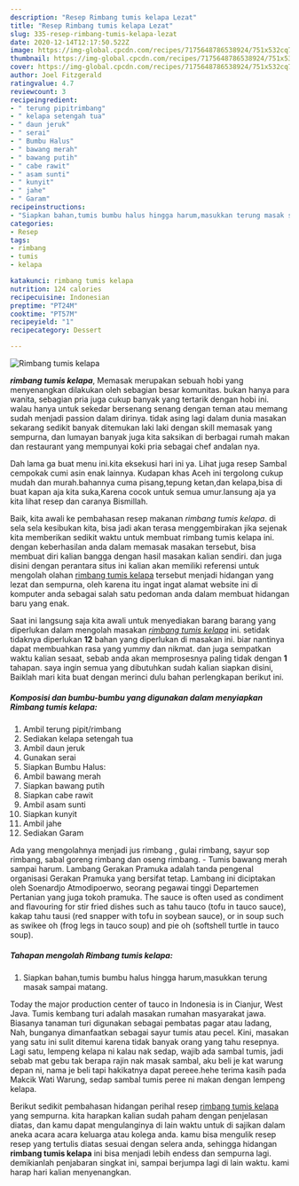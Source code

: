```yaml
---
description: "Resep Rimbang tumis kelapa Lezat"
title: "Resep Rimbang tumis kelapa Lezat"
slug: 335-resep-rimbang-tumis-kelapa-lezat
date: 2020-12-14T12:17:50.522Z
image: https://img-global.cpcdn.com/recipes/7175648786538924/751x532cq70/rimbang-tumis-kelapa-foto-resep-utama.jpg
thumbnail: https://img-global.cpcdn.com/recipes/7175648786538924/751x532cq70/rimbang-tumis-kelapa-foto-resep-utama.jpg
cover: https://img-global.cpcdn.com/recipes/7175648786538924/751x532cq70/rimbang-tumis-kelapa-foto-resep-utama.jpg
author: Joel Fitzgerald
ratingvalue: 4.7
reviewcount: 3
recipeingredient:
- " terung pipitrimbang"
- " kelapa setengah tua"
- " daun jeruk"
- " serai"
- " Bumbu Halus"
- " bawang merah"
- " bawang putih"
- " cabe rawit"
- " asam sunti"
- " kunyit"
- " jahe"
- " Garam"
recipeinstructions:
- "Siapkan bahan,tumis bumbu halus hingga harum,masukkan terung masak sampai matang."
categories:
- Resep
tags:
- rimbang
- tumis
- kelapa

katakunci: rimbang tumis kelapa 
nutrition: 124 calories
recipecuisine: Indonesian
preptime: "PT24M"
cooktime: "PT57M"
recipeyield: "1"
recipecategory: Dessert

---
```



![Rimbang tumis kelapa](https://img-global.cpcdn.com/recipes/7175648786538924/751x532cq70/rimbang-tumis-kelapa-foto-resep-utama.jpg)

<b><i>rimbang tumis kelapa</i></b>, Memasak merupakan sebuah hobi yang menyenangkan dilakukan oleh sebagian besar komunitas. bukan hanya para wanita, sebagian pria juga cukup banyak yang tertarik dengan hobi ini. walau hanya untuk sekedar bersenang senang dengan teman atau memang sudah menjadi passion dalam dirinya. tidak asing lagi dalam dunia masakan sekarang sedikit banyak ditemukan laki laki dengan skill memasak yang sempurna, dan lumayan banyak juga kita saksikan di berbagai rumah makan dan restaurant yang mempunyai koki pria sebagai chef andalan nya.

Dah lama ga buat menu ini.kita eksekusi hari ini ya. Lihat juga resep Sambal cempokak cumi asin enak lainnya. Kudapan khas Aceh ini tergolong cukup mudah dan murah.bahannya cuma pisang,tepung ketan,dan kelapa,bisa di buat kapan aja kita suka,Karena cocok untuk semua umur.lansung aja ya kita lihat resep dan caranya Bismillah.

Baik, kita awali ke pembahasan resep makanan <i>rimbang tumis kelapa</i>. di sela sela kesibukan kita, bisa jadi akan terasa menggembirakan jika sejenak kita memberikan sedikit waktu untuk membuat rimbang tumis kelapa ini. dengan keberhasilan anda dalam memasak masakan tersebut, bisa membuat diri kalian bangga dengan hasil masakan kalian sendiri. dan juga disini dengan perantara situs ini kalian akan memiliki referensi untuk mengolah olahan <u>rimbang tumis kelapa</u> tersebut menjadi hidangan yang lezat dan sempurna, oleh karena itu ingat ingat alamat website ini di komputer anda sebagai salah satu pedoman anda dalam membuat hidangan baru yang enak.


Saat ini langsung saja kita awali untuk menyediakan barang barang yang diperlukan dalam mengolah masakan <u><i>rimbang tumis kelapa</i></u> ini. setidak tidaknya diperlukan <b>12</b> bahan yang diperlukan di masakan ini. biar nantinya dapat membuahkan rasa yang yummy dan nikmat. dan juga sempatkan waktu kalian sesaat, sebab anda akan memprosesnya paling tidak dengan <b>1</b> tahapan. saya ingin semua yang dibutuhkan sudah kalian siapkan disini, Baiklah mari kita buat dengan merinci dulu bahan perlengkapan berikut ini.

<!--inarticleads1-->

##### Komposisi dan bumbu-bumbu yang digunakan dalam menyiapkan Rimbang tumis kelapa:

1. Ambil  terung pipit/rimbang
1. Sediakan  kelapa setengah tua
1. Ambil  daun jeruk
1. Gunakan  serai
1. Siapkan  Bumbu Halus:
1. Ambil  bawang merah
1. Siapkan  bawang putih
1. Siapkan  cabe rawit
1. Ambil  asam sunti
1. Siapkan  kunyit
1. Ambil  jahe
1. Sediakan  Garam


Ada yang mengolahnya menjadi jus rimbang , gulai rimbang, sayur sop rimbang, sabal goreng rimbang dan oseng rimbang. - Tumis bawang merah sampai harum. Lambang Gerakan Pramuka adalah tanda pengenal organisasi Gerakan Pramuka yang bersifat tetap. Lambang ini diciptakan oleh Soenardjo Atmodipoerwo, seorang pegawai tinggi Departemen Pertanian yang juga tokoh pramuka. The sauce is often used as condiment and flavouring for stir fried dishes such as tahu tauco (tofu in tauco sauce), kakap tahu tausi (red snapper with tofu in soybean sauce), or in soup such as swikee oh (frog legs in tauco soup) and pie oh (softshell turtle in tauco soup). 

<!--inarticleads2-->

##### Tahapan mengolah Rimbang tumis kelapa:

1. Siapkan bahan,tumis bumbu halus hingga harum,masukkan terung masak sampai matang.


Today the major production center of tauco in Indonesia is in Cianjur, West Java. Tumis kembang turi adalah masakan rumahan masyarakat jawa. Biasanya tanaman turi digunakan sebagai pembatas pagar atau ladang, Nah, bunganya dimanfaatkan sebagai sayur tumis atau pecel. Kini, masakan yang satu ini sulit ditemui karena tidak banyak orang yang tahu resepnya. Lagi satu, lempeng kelapa ni kalau nak sedap, wajib ada sambal tumis, jadi sebab mat gebu tak berapa rajin nak masak sambal, aku beli je kat warung depan ni, nama je beli tapi hakikatnya dapat pereee.hehe terima kasih pada Makcik Wati Warung, sedap sambal tumis peree ni makan dengan lempeng kelapa. 

Berikut sedikit pembahasan hidangan perihal resep <u>rimbang tumis kelapa</u> yang sempurna. kita harapkan kalian sudah paham dengan penjelasan diatas, dan kamu dapat mengulanginya di lain waktu untuk di sajikan dalam aneka acara acara keluarga atau kolega anda. kamu bisa mengulik resep resep yang tertulis diatas sesuai dengan selera anda, sehingga hidangan <b>rimbang tumis kelapa</b> ini bisa menjadi lebih endess dan sempurna lagi. demikianlah penjabaran singkat ini, sampai berjumpa lagi di lain waktu. kami harap hari kalian menyenangkan.
